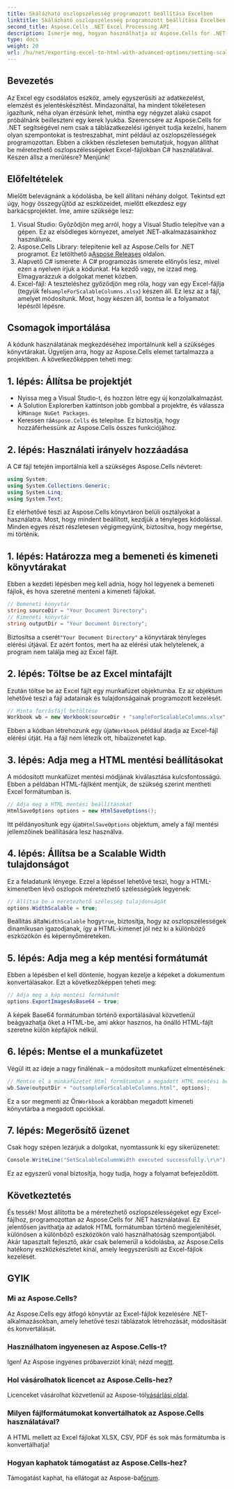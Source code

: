 ```yaml
---
title: Skálázható oszlopszélesség programozott beállítása Excelben
linktitle: Skálázható oszlopszélesség programozott beállítása Excelben
second_title: Aspose.Cells .NET Excel Processing API
description: Ismerje meg, hogyan használhatja az Aspose.Cells for .NET alkalmazást a méretezhető oszlopszélességek programozott beállítására Excel-fájlokban. Tökéletes a hatékony adatmegjelenítéshez.
type: docs
weight: 20
url: /hu/net/exporting-excel-to-html-with-advanced-options/setting-scalable-column-width/
---
```

## Bevezetés
Az Excel egy csodálatos eszköz, amely egyszerűsíti az adatkezelést, elemzést és jelentéskészítést. Mindazonáltal, ha mindent tökéletesen igazítunk, néha olyan érzésünk lehet, mintha egy négyzet alakú csapot próbálnánk beilleszteni egy kerek lyukba. Szerencsére az Aspose.Cells for .NET segítségével nem csak a táblázatkezelési igényeit tudja kezelni, hanem olyan szempontokat is testreszabhat, mint például az oszlopszélességek programozottan. Ebben a cikkben részletesen bemutatjuk, hogyan állíthat be méretezhető oszlopszélességeket Excel-fájlokban C# használatával. Készen állsz a merülésre? Menjünk!
## Előfeltételek
Mielőtt belevágnánk a kódolásba, be kell állítani néhány dolgot. Tekintsd ezt úgy, hogy összegyűjtöd az eszközeidet, mielőtt elkezdesz egy barkácsprojektet. Íme, amire szüksége lesz:
1. Visual Studio: Győződjön meg arról, hogy a Visual Studio telepítve van a gépen. Ez az elsődleges környezet, amelyet .NET-alkalmazásainkhoz használunk.
2.  Aspose.Cells Library: telepítenie kell az Aspose.Cells for .NET programot. Ez letölthető a[Aspose Releases](https://releases.aspose.com/cells/net/) oldalon. 
3. Alapvető C# ismerete: A C# programozás ismerete előnyös lesz, mivel ezen a nyelven írjuk a kódunkat. Ha kezdő vagy, ne izzad meg. Elmagyarázzuk a dolgokat menet közben.
4.  Excel-fájl: A teszteléshez győződjön meg róla, hogy van egy Excel-fájlja (tegyük fel`sampleForScalableColumns.xlsx`) készen áll. Ez lesz az a fájl, amelyet módosítunk.
Most, hogy készen áll, bontsa le a folyamatot lépésről lépésre.
## Csomagok importálása
A kódunk használatának megkezdéséhez importálnunk kell a szükséges könyvtárakat. Ügyeljen arra, hogy az Aspose.Cells elemet tartalmazza a projektben. A következőképpen teheti meg:
## 1. lépés: Állítsa be projektjét
- Nyissa meg a Visual Studio-t, és hozzon létre egy új konzolalkalmazást.
-  A Solution Explorerben kattintson jobb gombbal a projektre, és válassza ki`Manage NuGet Packages`.
-  Keressen rá`Aspose.Cells` és telepítse. Ez biztosítja, hogy hozzáférhessünk az Aspose.Cells összes funkciójához.
## 2. lépés: Használati irányelv hozzáadása
A C# fájl tetején importálnia kell a szükséges Aspose.Cells névteret:
```csharp
using System;
using System.Collections.Generic;
using System.Linq;
using System.Text;
```
Ez elérhetővé teszi az Aspose.Cells könyvtáron belüli osztályokat a használatra.
Most, hogy mindent beállított, kezdjük a tényleges kódolással. Minden egyes részt részletesen végigmegyünk, biztosítva, hogy megértse, mi történik.
## 1. lépés: Határozza meg a bemeneti és kimeneti könyvtárakat
Ebben a kezdeti lépésben meg kell adnia, hogy hol legyenek a bemeneti fájlok, és hova szeretné menteni a kimeneti fájlokat. 
```csharp
// Bemeneti könyvtár
string sourceDir = "Your Document Directory"; 
// Kimeneti könyvtár
string outputDir = "Your Document Directory"; 
```
 Biztosítsa a cserét`"Your Document Directory"` a könyvtárak tényleges elérési útjával. Ez azért fontos, mert ha az elérési utak helytelenek, a program nem találja meg az Excel fájlt.
## 2. lépés: Töltse be az Excel mintafájlt
Ezután töltse be az Excel fájlt egy munkafüzet objektumba. Ez az objektum lehetővé teszi a fájl adatainak és tulajdonságainak programozott kezelését.
```csharp
// Minta forrásfájl betöltése
Workbook wb = new Workbook(sourceDir + "sampleForScalableColumns.xlsx");
```
 Ebben a kódban létrehozunk egy újat`Workbook` például átadja az Excel-fájl elérési útját. Ha a fájl nem létezik ott, hibaüzenetet kap.
## 3. lépés: Adja meg a HTML mentési beállításokat
A módosított munkafüzet mentési módjának kiválasztása kulcsfontosságú. Ebben a példában HTML-fájlként mentjük, de szükség szerint mentheti Excel formátumban is.
```csharp
// Adja meg a HTML mentési beállításokat
HtmlSaveOptions options = new HtmlSaveOptions();
```
 Itt példányosítunk egy újat`HtmlSaveOptions` objektum, amely a fájl mentési jellemzőinek beállítására lesz használva.
## 4. lépés: Állítsa be a Scalable Width tulajdonságot
Ez a feladatunk lényege. Ezzel a lépéssel lehetővé teszi, hogy a HTML-kimenetben lévő oszlopok méretezhető szélességűek legyenek:
```csharp
// Állítsa be a méretezhető szélesség tulajdonságát
options.WidthScalable = true;
```
 Beállítás által`WidthScalable` hogy`true`, biztosítja, hogy az oszlopszélességek dinamikusan igazodjanak, így a HTML-kimenet jól néz ki a különböző eszközökön és képernyőméreteken.
## 5. lépés: Adja meg a kép mentési formátumát 
Ebben a lépésben el kell döntenie, hogyan kezelje a képeket a dokumentum konvertálásakor. Ezt a következőképpen teheti meg:
```csharp
// Adja meg a kép mentési formátumát
options.ExportImagesAsBase64 = true;
```
A képek Base64 formátumban történő exportálásával közvetlenül beágyazhatja őket a HTML-be, ami akkor hasznos, ha önálló HTML-fájlt szeretne külön képfájlok nélkül.
## 6. lépés: Mentse el a munkafüzetet 
Végül itt az ideje a nagy finálénak – a módosított munkafüzet elmentésének. 
```csharp
// Mentse el a munkafüzetet Html formátumban a megadott HTML mentési beállításokkal
wb.Save(outputDir + "outsampleForScalableColumns.html", options);
```
 Ez a sor megmenti az Ön`Workbook` a korábban megadott kimeneti könyvtárba a megadott opciókkal. 
## 7. lépés: Megerősítő üzenet
Csak hogy szépen lezárjuk a dolgokat, nyomtassunk ki egy sikerüzenetet:
```csharp
Console.WriteLine("SetScalableColumnWidth executed successfully.\r\n");
```
Ez az egyszerű vonal biztosítja, hogy tudja, hogy a folyamat befejeződött.
## Következtetés
És tessék! Most állította be a méretezhető oszlopszélességeket egy Excel-fájlhoz, programozottan az Aspose.Cells for .NET használatával. Ez jelentősen javíthatja az adatok HTML formátumban történő megjelenítését, különösen a különböző eszközökön való használhatóság szempontjából. Akár tapasztalt fejlesztő, akár csak belemerül a kódolásba, az Aspose.Cells hatékony eszközkészletet kínál, amely leegyszerűsíti az Excel-fájlok kezelését.
## GYIK
### Mi az Aspose.Cells?
Az Aspose.Cells egy átfogó könyvtár az Excel-fájlok kezelésére .NET-alkalmazásokban, amely lehetővé teszi táblázatok létrehozását, módosítását és konvertálását.
### Használhatom ingyenesen az Aspose.Cells-t?
 Igen! Az Aspose ingyenes próbaverziót kínál; nézd meg[itt](https://releases.aspose.com/).
### Hol vásárolhatok licencet az Aspose.Cells-hez?
 Licenceket vásárolhat közvetlenül az Aspose-tól[vásárlási oldal](https://purchase.aspose.com/buy).
### Milyen fájlformátumokat konvertálhatok az Aspose.Cells használatával?
A HTML mellett az Excel fájlokat XLSX, CSV, PDF és sok más formátumba is konvertálhatja!
### Hogyan kaphatok támogatást az Aspose.Cells-hez?
 Támogatást kaphat, ha ellátogat az Aspose-ba[fórum](https://forum.aspose.com/c/cells/9).